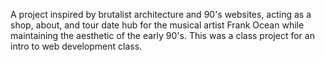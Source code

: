 A project inspired by brutalist architecture and 90's websites, acting as a shop, about, and tour date hub for the 
musical artist Frank Ocean while maintaining the aesthetic of the early 90's. This was a class project for an intro to web 
development class.
